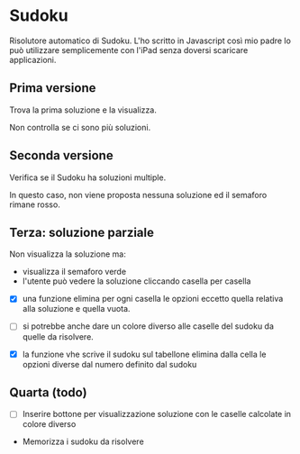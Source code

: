 # Sudoku

Risolutore automatico di Sudoku. 
L'ho scritto in Javascript così mio padre lo può utilizzare semplicemente
con l'iPad senza doversi scaricare applicazioni.

## Prima versione

Trova la prima soluzione e la visualizza.

Non controlla se ci sono più soluzioni.

## Seconda versione

Verifica se il Sudoku ha soluzioni multiple.

In questo caso, non viene proposta nessuna soluzione ed il semaforo rimane rosso.

## Terza: soluzione parziale

Non visualizza la soluzione ma:
- visualizza il semaforo verde
- l'utente può vedere la soluzione cliccando casella per casella

- [x] una funzione elimina per ogni casella le opzioni eccetto quella relativa alla soluzione e quella vuota.
- [ ] si potrebbe anche dare un colore diverso alle caselle del sudoku da quelle da risolvere.
- [x] la funzione vhe scrive il sudoku sul tabellone elimina dalla cella le opzioni diverse dal numero definito dal sudoku


## Quarta (todo)

- [ ] Inserire bottone per visualizzazione soluzione con le caselle calcolate in colore diverso
- Memorizza i sudoku da risolvere
